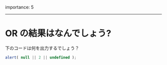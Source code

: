 importance: 5

---

# OR の結果はなんでしょう?

下のコードは何を出力するでしょう？

```js
alert( null || 2 || undefined );
```
